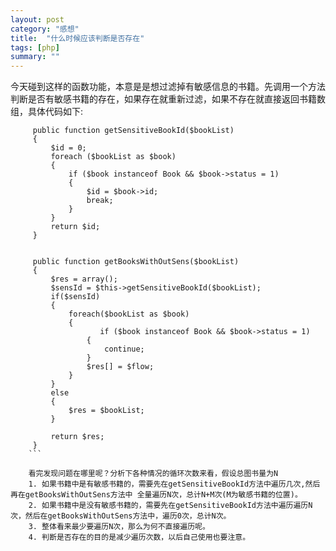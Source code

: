 ```yaml
---
layout: post
category: "感想"
title:  "什么时候应该判断是否存在"
tags: [php]
summary: ""
---
```


今天碰到这样的函数功能，本意是是想过滤掉有敏感信息的书籍。先调用一个方法判断是否有敏感书籍的存在，如果存在就重新过滤，如果不存在就直接返回书籍数组，具体代码如下:
```
     public function getSensitiveBookId($bookList)
     {
         $id = 0;
         foreach ($bookList as $book)
         {
             if ($book instanceof Book && $book->status = 1)
             {
                 $id = $book->id;
                 break;
             }
         }
         return $id;
     }
    
     
     public function getBooksWithOutSens($bookList)
     {
         $res = array();
         $sensId = $this->getSensitiveBookId($bookList);
         if($sensId)
         {
             foreach($bookList as $book)
             {
                    if ($book instanceof Book && $book->status = 1)
                 {
                     continue;
                 }
                 $res[] = $flow;
             }
         }
         else
         {
             $res = $bookList;
         }

         return $res;
     }
    ```
    
    看完发现问题在哪里呢？分析下各种情况的循环次数来看，假设总图书量为N
    1. 如果书籍中是有敏感书籍的，需要先在getSensitiveBookId方法中遍历几次,然后再在getBooksWithOutSens方法中 全量遍历N次，总计N+M次(M为敏感书籍的位置)。
    2. 如果书籍中是没有敏感书籍的，需要先在getSensitiveBookId方法中遍历遍历N次，然后在getBooksWithOutSens方法中，遍历0次，总计N次。
    3. 整体看来最少要遍历N次，那么为何不直接遍历呢。
    4. 判断是否存在的目的是减少遍历次数，以后自己使用也要注意。


 


